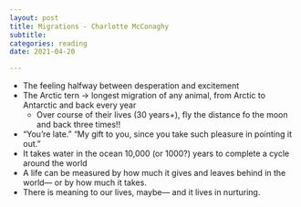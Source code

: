 ```yaml
---
layout: post
title: Migrations - Charlotte McConaghy
subtitle: 
categories: reading
date: 2021-04-20

---
```


- The feeling halfway between desperation and excitement
- The Arctic tern → longest migration of any animal, from Arctic to Antarctic and back every year
    - Over course of their lives (30 years+), fly the distance fo the moon and back three times!!
- “You’re late.” “My gift to you, since you take such pleasure in pointing it out.”
- It takes water in the ocean 10,000 (or 1000?) years to complete a cycle around the world
- A life can be measured by how much it gives and leaves behind in the world— or by how much it takes.
- There is meaning to our lives, maybe— and it lives in nurturing.
